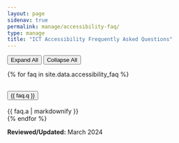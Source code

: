```yaml
---
layout: page
sidenav: true
permalink: manage/accessibility-faq/
type: manage
title: "ICT Accessibility Frequently Asked Questions"
---
```

<!-- Expand/Collapse All "Accessibility FAQ" Content -->
<div class="margin-bottom-3">
    <button id="expand-all" class="usa-button">Expand All</button>
    <button id="collapse-all" class="usa-button">Collapse All</button>
</div>

{% for faq in site.data.accessibility_faq %}
<div class="usa-accordion">
    <h2 class="usa-accordion__heading faq_heading" id="q-{{ faq.id }}">
        <button type="button" class="usa-accordion__button faq_button" aria-expanded="false" aria-controls="a-{{ faq.id }}">
        {{ faq.q }}
        </button>
    </h2>
    <div id="a-{{ faq.id }}" class="usa-accordion__content faq_content usa-prose">
        <div class="margin-x-auto">
        {{ faq.a | markdownify }}
        </div>
    </div>
</div>
{% endfor %}

**Reviewed/Updated:** March 2024

<!-- Expand/Collapse All Accessibility FAQ Content script -->
<script>
    $("#expand-all").on("click", function (){
        $(".faq_button").attr("aria-expanded", "true");
        $(".faq_content").removeAttr("hidden");
    });
    $("#collapse-all").on("click", function (){
        $(".faq_button").attr("aria-expanded", "false");
        $(".faq_content").attr("hidden","");
    });
</script>

<!-- Unhide hash/anchor from external url -->
<script>
    $(function(){
        var window_hash = window.location.hash;
        if ($(window_hash).hasClass("faq_heading")){
            let a_hash = window_hash.replace("q", "a");
            $(a_hash).removeAttr("hidden");
            $(a_hash).prev().children(".faq_button").attr("aria-expanded", "true");
        }
    });
</script>